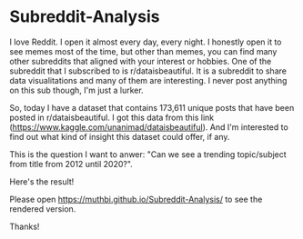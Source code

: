 # Subreddit-Analysis

I love Reddit. I open it almost every day, every night. I honestly open it to see memes most of the time, but other than memes, you can find many other subreddits that aligned with your interest or hobbies. One of the subreddit that I subscribed to is r/dataisbeautiful. It is a subreddit to share data visualitations and many of them are interesting. I never post anything on this sub though, I'm just a lurker. 

So, today I have a dataset that contains 173,611 unique posts that have been posted in r/dataisbeautiful. I got this data from this link (https://www.kaggle.com/unanimad/dataisbeautiful). And I'm interested to find out what kind of insight this dataset could offer, if any. 

This is the question I want to anwer:
"Can we see a trending topic/subject from title from 2012 until 2020?".

Here's the result!

Please open https://muthbi.github.io/Subreddit-Analysis/ to see the rendered version. 

Thanks!
